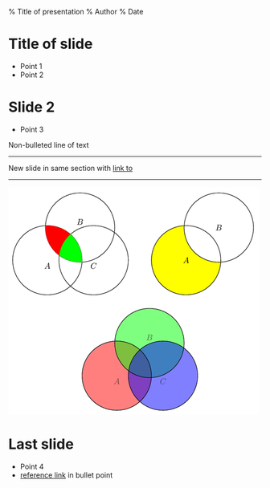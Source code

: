 % Title of presentation
% Author
% Date 

# Title of slide
 - Point 1
 - Point 2

# Slide 2
 - Point 3

Non-bulleted line of text

-----------------

New slide in same section with [link to](http://google.com)

----------------

![image of](images/diagram.png)

# Last slide
 - Point 4
 - [reference link][ref_link] in bullet point


[reference]: list
[ref_link]: http://google.com

